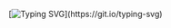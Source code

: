 [![Typing SVG](https://readme-typing-svg.herokuapp.com?font=Lobster&color=%23BE94E9&size=40&center=true&multiline=true&lines=Hi+there%2C+I'm+Heechae.)](https://git.io/typing-svg)
